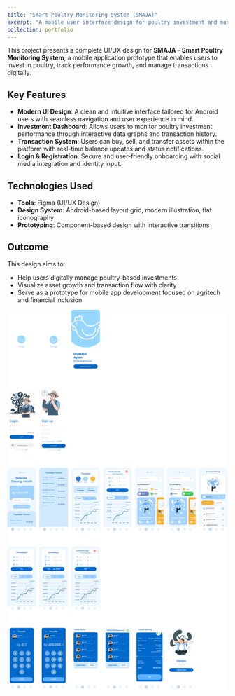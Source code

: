 ```yaml
---
title: "Smart Poultry Monitoring System (SMAJA)"
excerpt: "A mobile user interface design for poultry investment and monitoring, built for Android platforms. <br/><img src='/images/P42.png'>"
collection: portfolio
---
```


This project presents a complete UI/UX design for **SMAJA – Smart Poultry Monitoring System**, a mobile application prototype that enables users to invest in poultry, track performance growth, and manage transactions digitally.

## Key Features

- **Modern UI Design**: A clean and intuitive interface tailored for Android users with seamless navigation and user experience in mind.
- **Investment Dashboard**: Allows users to monitor poultry investment performance through interactive data graphs and transaction history.
- **Transaction System**: Users can buy, sell, and transfer assets within the platform with real-time balance updates and status notifications.
- **Login & Registration**: Secure and user-friendly onboarding with social media integration and identity input.

## Technologies Used

- **Tools**: Figma (UI/UX Design)
- **Design System**: Android-based layout grid, modern illustration, flat iconography
- **Prototyping**: Component-based design with interactive transitions

## Outcome

This design aims to:
- Help users digitally manage poultry-based investments
- Visualize asset growth and transaction flow with clarity
- Serve as a prototype for mobile app development focused on agritech and financial inclusion


<img src='/images/P41.png' alt='SMAJA Mobile UI Design'>
